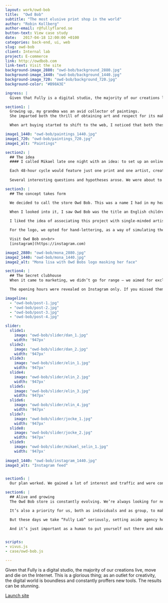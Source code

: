 ```yaml
---
layout: work/owd-bob
title:  "Owd Bob"
subtitle: "The most elusive print shop in the world"
author: "Robin Kollberg"
author-email: r@fullyflared.se
button-text: View case study
date:   2017-04-18 12:00:00 +0100
categories: back-end, ui, web
slug: owd-bob
client: Internal lab
project: E-commerce
link: http://owdbob.com
link-text: Visit the site
background-image_2880: "owd-bob/background_2880.jpg"
background-image_1440: "owd-bob/background_1440.jpg"
background-image_720: "owd-bob/background_720.jpg"
background-color: "#B98A3E"

ingress: |
  Given that Fully is a digital studio, the majority of our creations live, move and die on the Internet. This is a glorious thing; as an outlet for creativity, the digital world is boundless and constantly proffers new tools. The results can be stunning. 

section1: |
  Growing up, my grandma was an avid collector of paintings. 
  She imparted both the thrill of obtaining art and respect for its makers. 

  When art buying started to shift to the web, I noticed that both these things -- the thrill and the respect -- were being lost in translation. Print stores like Society 6 were selling artists’ work in bulk, and splashing their prints across mugs and t-shirts and all kinds of cheap ephemera. The artists went under-paid and under-noticed. Meanwhile, as a buyer, it was difficult to find “something special” when everything was 1 of 5,000+.

image1_1440: "owd-bob/paintings_1440.jpg"
image1_720: "owd-bob/paintings_720.jpg"
image1_alt: "Paintings"

section2: |
  ## The idea
  #### I called Mikael late one night with an idea: to set up an online print store that would be open for only 48 hours at a time.

  Each 48-hour cycle would feature just one print and one artist, created specially for the project and never to be reprinted again. Like the lithographs of old, each print would be numbered. There would only be so many printed as were ordered. If you pass it up, the webshop closes and it’s gone. 
  
  Several interesting questions and hypotheses arose. We were about to test the general truth that web stores never close. What if they did? What if a web store had opening hours? How would that affect traffic, and sales?

section3: |
  ## The concept takes form

  We decided to call the store Owd Bob. This was a name I had in my head for a while. It was the name of a sled dog that accompanied the crew of The Endurance, which was shipwrecked in Antarctica in 1914. Obscure, I know, but for some reason it stuck. 
  
  When I looked into it, I saw Owd Bob was the title an English children’s book published at the end of the 19th century. The author, Alfred Ollivant, wrote the whole thing in the Cumbrian dialect, making it nearly impossible to understand by the majority of the population. A bold move.  

  I liked the idea of associating this project with single-minded artistic vision.

  For the logo, we opted for hand-lettering, as a way of simulating the creative process of the artist. While Owd Bob is closed, the landing page features a picture of the Mona Lisa -- the famous keeper of secrets -- with the logo concealing her face.

  Visit Owd Bob on<br>
  [instagram](https://instagram.com)

image2_2880: "owd-bob/mona_2880.jpg"
image2_1440: "owd-bob/mona_1440.jpg"
image2_alt: "Mona lisa with Owd Bobs logo masking her face"

section4: |
  ## The Secret clubhouse
  When it came to marketing, we didn’t go for range – we aimed for exclusivity. We started off only using Instagram. And we primarily promoted featured artists in our posts. This way we could focus on varied, quality content. We also sought to only follow interesting artists, not people likely to follow us back. Every follower should be someone interested in art, not interested in getting followers of their own.

  The opening hours were revealed on Instagram only. If you missed them, you needed to go back and check. Otherwise the opportunity was gone and the store’s “doors” closed yet again. We hoped this would inspire people to actively visit our profile, and to see the store opening as an event.

imageline:
  - "owd-bob/post-1.jpg"
  - "owd-bob/post-2.jpg"
  - "owd-bob/post-3.jpg"
  - "owd-bob/post-4.jpg"

slider:
  slide1:
    image: "owd-bob/slider/dan_1.jpg"
    width: '947px'
  slide2:
    image: "owd-bob/slider/dan_2.jpg"
    width: '947px'
  slide3:
    image: "owd-bob/slider/elin_1.jpg"
    width: '947px'
  slide4:
    image: "owd-bob/slider/elin_2.jpg"
    width: '947px'
  slide5:
    image: "owd-bob/slider/elin_3.jpg"
    width: '947px'
  slide6:
    image: "owd-bob/slider/elin_4.jpg"
    width: '947px'
  slide7:
    image: "owd-bob/slider/jocke_1.jpg"
    width: '947px'
  slide8:
    image: "owd-bob/slider/jocke_2.jpg"
    width: '947px'
  slide9:
    image: "owd-bob/slider/mikael_selin_1.jpg"
    width: '947px'
 
image3_1440: "owd-bob/instagram_1440.jpg"
image3_alt: "Instagram feed"


section5: |
  Our plan worked. We gained a lot of interest and traffic and were contacted by several journalists who wanted to write about the project. For instance, [My Clever Lab](https://www) named us Startup of the Week. And the first artists told us that they sold more prints during the 48 hours than they had in a year when featured on some of the print-on-demand alternatives out there.

section6: |
  ## Alive and growing
  The Owd Bob store is constantly evolving. We’re always looking for new ways to present and sell the prints. And new ways to market the site, simultaneously. As a studio, we love to tinker with new and clever ways to market on the web with an extremely low budget. 

  It’s also a priority for us, both as individuals and as group, to make space for creative projects. Owd Bob was a side project, something Mikael and I would work on whenever we could snatch free hours. 

  But these days we take “Fully Lab” seriously, setting aside agency hours to make each other’s quirky projects come to life. It gives us the liberty to experiment with progressive new techniques in the field, which ends up making our client work stronger and bolder.  

  And it’s just important as a human to put yourself out there and make something. It’s easy to have an idea, and even easier to have an opinion. The hardest part is to deliver. It doesn’t need to be perfect, it just needs to get out there.


scripts: 
- vivus.js
- case/owd-bob.js

---
```


Given that Fully is a digital studio, the majority of our creations live, move and die on the Internet. This is a glorious thing; as an outlet for creativity, the digital world is boundless and constantly proffers new tools. The results can be stunning. 

[Launch site][case-link]

[case-link]: http://fullystudios.se

